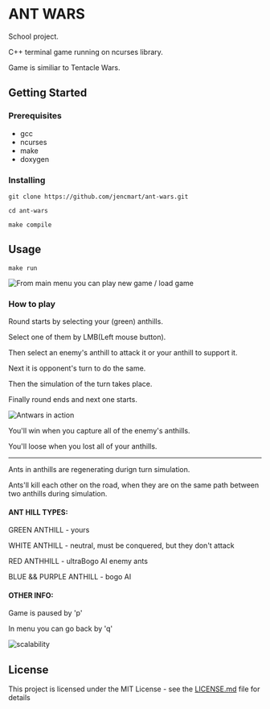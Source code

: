 # ANT WARS

School project.


C++ terminal game running on ncurses library.


Game is similiar to Tentacle Wars.

## Getting Started

### Prerequisites
*   gcc
*   ncurses
*   make
*   doxygen


### Installing

```
git clone https://github.com/jencmart/ant-wars.git
```
```
cd ant-wars
```
```
make compile
```

## Usage
  
```
make run
```

![From main menu you can play new game / load game](https://raw.githubusercontent.com/jencmart/ant-wars/master/data/screenshots/ant0.gif)

### How to play
  
   Round starts by selecting your (green) anthills.
   
   Select one of them by LMB(Left mouse button).
   
   Then select an enemy's anthill to attack it or your anthill to support it.

   Next it is opponent's turn to do the same.
   
   Then the simulation of the turn takes place.
   
   Finally round ends and next one starts.
   
   ![Antwars in action](https://raw.githubusercontent.com/jencmart/ant-wars/master/data/screenshots/ant2.gif)

   You'll win when you capture all of the enemy's anthills.
   
   You'll loose when you lost all of your anthills.
   
   ---------------
   
   Ants in anthills are regenerating durign turn simulation.
   
   Ants'll kill each other on the road, when they are on the same path between two anthills during simulation.
   
#### ANT HILL TYPES:
   GREEN ANTHILL            - yours
   
   WHITE ANTHILL            - neutral, must be conquered, but they don't attack
   
   RED   ANTHHILL           - ultraBogo AI enemy ants
   
   BLUE  && PURPLE ANTHILL  - bogo AI


#### OTHER INFO:
   Game is paused by 'p'
   
   In menu you can go back by 'q'


![scalability](https://raw.githubusercontent.com/jencmart/ant-wars/master/data/screenshots/ant3.gif)

## License

This project is licensed under the MIT License - see the [LICENSE.md](LICENSE.md) file for details
